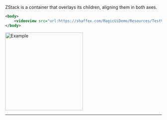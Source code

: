 ZStack is a container that overlays its children, aligning them in both axes.



```xml
<body>
    <videoview src="url:https://shaffex.com/MagicUiDemo/Resources/TestVideo.mp4" videoGravity="resizeAspect"/>
</body>
```

<img src="https://magic-ui.com/Help/GitHubAssets/videoview-0.png?ts=1735484869.7201629" alt="Example" width="250"/>

---
